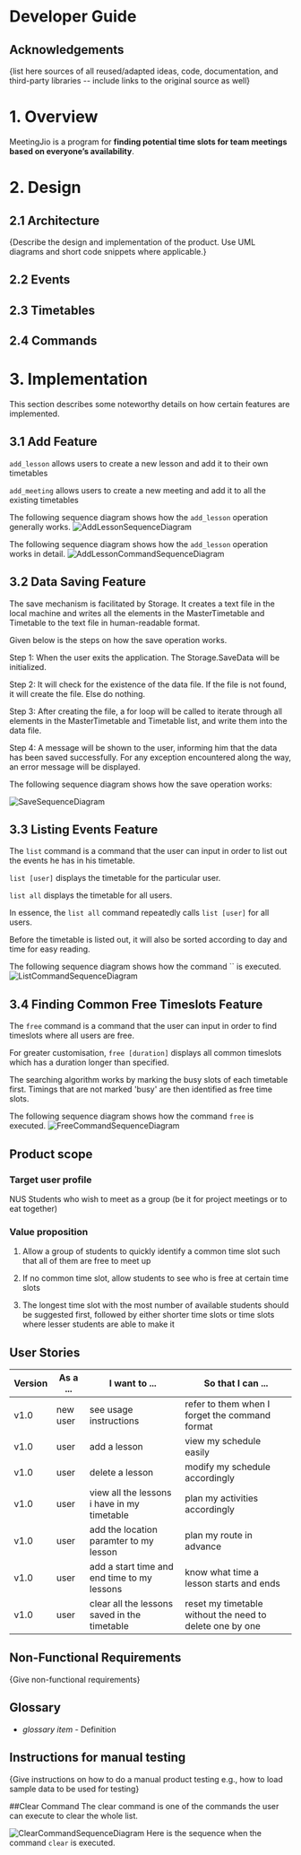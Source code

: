 # Developer Guide

## Acknowledgements

{list here sources of all reused/adapted ideas, code, documentation, and third-party libraries -- include links to the original source as well}

# 1. Overview
MeetingJio is a program for **finding potential time slots for team meetings based on everyone’s availability**.

# 2. Design 

## 2.1 Architecture

{Describe the design and implementation of the product. Use UML diagrams and short code snippets where applicable.}

## 2.2 Events

## 2.3 Timetables

## 2.4 Commands

# 3. Implementation
This section describes some noteworthy details on how certain features are implemented.

## 3.1 Add Feature
`add_lesson` allows users to create a new lesson and add it to their own timetables

`add_meeting` allows users to create a new meeting and add it to all the existing timetables

The following sequence diagram shows how the `add_lesson` operation generally works.
![AddLessonSequenceDiagram](diagrams/AddLessonSequenceDiagram.png)

The following sequence diagram shows how the `add_lesson` operation works in detail.
![AddLessonCommandSequenceDiagram](diagrams/AddLessonCommandSequenceDiagram.png)

## 3.2 Data Saving Feature

The save mechanism is facilitated by Storage. It creates a text file in the local machine and writes all the elements 
in the MasterTimetable and Timetable to the text file in human-readable format.

Given below is the steps on how the save operation works.

Step 1: When the user exits the application. The Storage.SaveData will be initialized. 

Step 2: It will check for the existence of the data file. If the file is not found, it will create the file.
        Else do nothing.

Step 3: After creating the file, a for loop will be called to iterate through all elements in the MasterTimetable and Timetable list,
        and write them into the data file.

Step 4: A message will be shown to the user, informing him that the data has been saved successfully. For any exception
        encountered along the way, an error message will be displayed.

The following sequence diagram shows how the save operation works:

![SaveSequenceDiagram](diagrams/SaveSequenceDiagram.png)

## 3.3 Listing Events Feature
The `list` command is a command that the user can input in order to list out the events he has in his timetable.

`list [user]` displays the timetable for the particular user.

`list all` displays the timetable for all users.

In essence, the `list all` command repeatedly calls `list [user]` for all users.

Before the timetable is listed out, it will also be sorted according to day and time for easy reading.

The following sequence diagram shows how the command `` is executed.
![ListCommandSequenceDiagram](diagrams/ListCommandSequenceDiagram.png)

## 3.4 Finding Common Free Timeslots Feature
The `free` command is a command that the user can input in order to find timeslots where all users are free.

For greater customisation, `free [duration]` displays all common timeslots which has a duration longer than specified.

The searching algorithm works by marking the busy slots of each timetable first.
Timings that are not marked 'busy' are then identified as free time slots.

The following sequence diagram shows how the command `free` is executed.
![FreeCommandSequenceDiagram](diagrams/FreeCommandSequenceDiagram.png)


## Product scope
### Target user profile

NUS Students who wish to meet as a group (be it for project meetings or to eat together)

### Value proposition

1. Allow a group of students to quickly identify a common time slot such that all of them are free to meet up

2. If no common time slot, allow students to see who is free at certain time slots

3. The longest time slot with the most number of available students should be suggested first, followed by either shorter time slots or time slots where lesser students are able to make it


## User Stories

| Version | As a ... | I want to ...                                | So that I can ...                                        |
|---------|----------|----------------------------------------------|----------------------------------------------------------|
| v1.0    |new user| see usage instructions                       | refer to them when I forget the command format           |
| v1.0    |user| add a lesson                                 | view my schedule easily                                  |
| v1.0    |user| delete a lesson                              | modify my schedule accordingly                           |
| v1.0    |user| view all the lessons i have in my timetable  | plan my activities accordingly                           |
| v1.0    |user| add the location paramter to my lesson       | plan my route in advance                                 |
| v1.0    |user| add a start time and end time to my lessons  | know what time a lesson starts and ends                  |
| v1.0    |user| clear all the lessons saved in the timetable | reset my timetable without the need to delete one by one |

## Non-Functional Requirements

{Give non-functional requirements}

## Glossary

* *glossary item* - Definition

## Instructions for manual testing

{Give instructions on how to do a manual product testing e.g., how to load sample data to be used for testing}

##Clear Command
The clear command is one of the commands the user can execute to clear the whole list. 

![ClearCommandSequenceDiagram](diagrams/ClearCommandSequenceDiagram.png)
Here is the sequence when the command `clear` is executed.